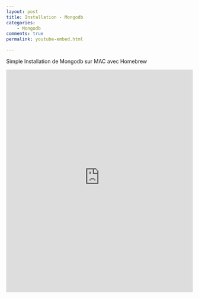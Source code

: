 ```yaml
---
layout: post
title: Installation - Mongodb
categories:
    - Mongodb
comments: true
permalink: youtube-embed.html

---
```



Simple Installation de Mongodb sur MAC avec Homebrew

<iframe style="width: 100%; height: 600px;" src="https://www.youtube-nocookie.com/embed/Ut5WEcubfv4?controls=0&amp;showinfo=0" frameborder="0" allowfullscreen></iframe>
